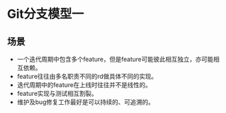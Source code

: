 # Git分支模型一

## 场景

- 一个迭代周期中包含多个feature，但是feature可能彼此相互独立，亦可能相互依赖。
- feature往往由多名职责不同的rd做具体不同的实现。
- 迭代周期中的feature在上线时往往并不是线性的。
- feature实现与测试相互割裂。
- 维护及bug修复工作最好是可以持续的、可追溯的。



